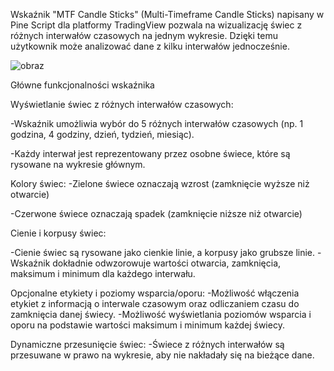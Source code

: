 Wskaźnik "MTF Candle Sticks" (Multi-Timeframe Candle Sticks) napisany w Pine Script dla platformy TradingView pozwala na wizualizację świec z różnych interwałów czasowych na jednym wykresie. Dzięki temu użytkownik może analizować dane z kilku interwałów jednocześnie.

![obraz](https://github.com/user-attachments/assets/cb1df2c8-8345-470e-bd05-e7a76f4c3003)

Główne funkcjonalności wskaźnika

Wyświetlanie świec z różnych interwałów czasowych:

-Wskaźnik umożliwia wybór do 5 różnych interwałów czasowych (np. 1 godzina, 4 godziny, dzień, tydzień, miesiąc).

-Każdy interwał jest reprezentowany przez osobne świece, które są rysowane na wykresie głównym.

Kolory świec:
-Zielone świece oznaczają wzrost (zamknięcie wyższe niż otwarcie)

-Czerwone świece oznaczają spadek (zamknięcie niższe niż otwarcie)

Cienie i korpusy świec:

-Cienie świec są rysowane jako cienkie linie, a korpusy jako grubsze linie.
-Wskaźnik dokładnie odwzorowuje wartości otwarcia, zamknięcia, maksimum i minimum dla każdego interwału.

Opcjonalne etykiety i poziomy wsparcia/oporu:
-Możliwość włączenia etykiet z informacją o interwale czasowym oraz odliczaniem czasu do zamknięcia danej świecy.
-Możliwość wyświetlania poziomów wsparcia i oporu na podstawie wartości maksimum i minimum każdej świecy.

Dynamiczne przesunięcie świec:
-Świece z różnych interwałów są przesuwane w prawo na wykresie, aby nie nakładały się na bieżące dane.
